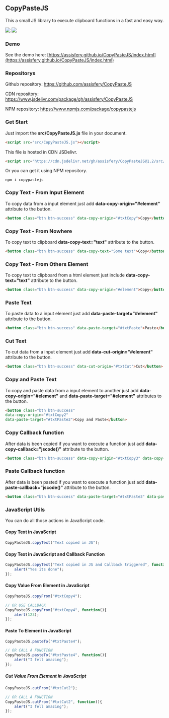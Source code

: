 

##  CopyPasteJS

This a small JS library to execute clipboard functions in a fast and easy way.

[![](https://data.jsdelivr.com/v1/package/gh/assisfery/CopyPasteJS/badge)](https://www.jsdelivr.com/package/gh/assisfery/CopyPasteJS)
[![](https://img.shields.io/badge/npm-copypastejs-green)](https://www.npmjs.com/package/copypastejs)


### Demo
See the demo here: [https://assisfery.github.io/CopyPasteJS/index.html](https://assisfery.github.io/CopyPasteJS/index.html)


### Repositorys
Github repository: https://github.com/assisfery/CopyPasteJS

CDN repository: https://www.jsdelivr.com/package/gh/assisfery/CopyPasteJS

NPM repository: https://www.npmjs.com/package/copypastejs


### Get Start
Just import the  **src/CopyPasteJS.js**  file in your document.
```html
<script src="src/CopyPasteJS.js"></script>
```

This file is hosted in CDN JSDelivr.
```html
<script src="https://cdn.jsdelivr.net/gh/assisfery/CopyPasteJS@1.2/src/CopyPasteJS.min.js"></script>
```

Or you can get it using NPM repository.
```
npm i copypastejs
```

### Copy Text - From Input Element
To copy data from a input element just add  **data-copy-origin="#element"**  attribute to the button.
```html
<button class="btn btn-success" data-copy-origin="#txtCopy">Copy</button>
```

### Copy Text - From Nowhere
To copy text to clipboard  **data-copy-text="text"**  attribute to the button.
```html
<button class="btn btn-success" data-copy-text="Some text">Copy</button>
```

### Copy Text - From Others Element
To copy text to clipboard from a html element just include **data-copy-text="text"** attribute to the button.
```html
<button class="btn btn-success" data-copy-origin="#element">Copy</button>
```

### Paste Text
To paste data to a input element just add  **data-paste-target="#element"**  attribute to the button.
```html
<button class="btn btn-success" data-paste-target="#txtPaste">Paste</button>
```

### Cut Text
To cut data from a input element just add  **data-cut-origin="#element"**  attribute to the button.
```html
<button class="btn btn-success" data-cut-origin="#txtCut">Cut</button>
```

### Copy and Paste Text
To copy and paste data from a input element to another just add  **data-copy-origin="#element"**  and  **data-paste-target="#element"**  attributes to the button.
```html
<button class="btn btn-success"
data-copy-origin="#txtCopy2"
data-paste-target="#txtPaste2">Copy and Paste</button>
```

### Copy Callback function
After data is been copied if you want to execute a function just add  **data-copy-callback="jscode()"**  attribute to the button.
```html
<button class="btn btn-success" data-copy-origin="#txtCopy3" data-copy-callback="alert('copied')">Copy and Callback</button>
```

### Paste Callback function
After data is been pasted if you want to execute a function just add  **data-paste-callback="jscode()"**  attribute to the button.
```html
<button class="btn btn-success" data-paste-target="#txtPaste3" data-paste-callback="alert('pasted')">Paste and Callback</button>
```

### JavaScript Utils
You can do all those actions in JavaScript code.

#### Copy Text in JavaScript
```js
CopyPasteJS.copyText("Text copied in JS");
```

#### Copy Text in JavaScript and Callback Function
```js
CopyPasteJS.copyText("Text copied in JS and Callback triggered", function(){
	alert("Yes its done");
});
```

#### Copy Value From Element in JavaScript
```js
CopyPasteJS.copyFrom("#txtCopy4");

// OR USE CALLBACK
CopyPasteJS.copyFrom("#txtCopy4", function(){
	alert(123);
});
```

#### Paste To Element in JavaScript
```js
CopyPasteJS.pasteTo("#txtPaste4");

// OR CALL A FUNCTION
CopyPasteJS.pasteTo("#txtPaste4", function(){
	alert("I fell amazing");
});
```

##### Cut Value From Element in JavaScript
```js
CopyPasteJS.cutFrom("#txtCut2");

// OR CALL A FUNCTION
CopyPasteJS.cutFrom("#txtCut2", function(){
	alert("I fell amazing");
});
```